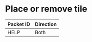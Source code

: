 # Place or remove tile
| Packet ID | Direction |
| --------- | --------- |
|   HELP    |    Both   |